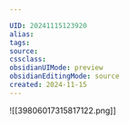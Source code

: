 ```yaml
---

UID: 20241115123920 
alias: 
tags: 
source: 
cssclass: 
obsidianUIMode: preview
obsidianEditingMode: source
created: 2024-11-15
---
```



![[39806017315817122.png]]